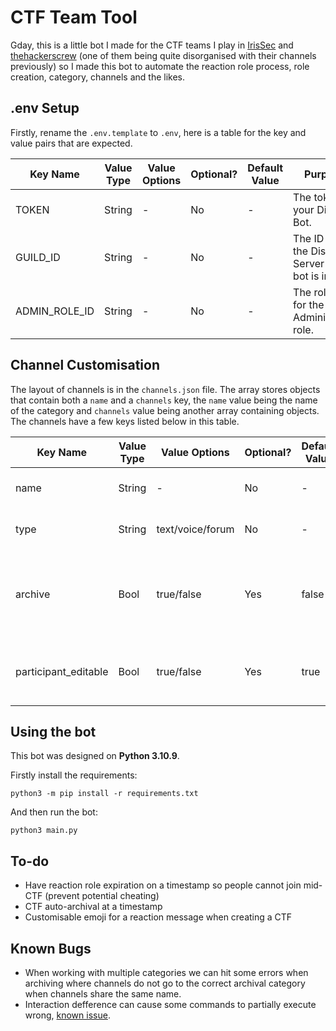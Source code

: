 # CTF Team Tool
Gday, this is a little bot I made for the CTF teams I play in [IrisSec](https://irissec.xyz/) and [thehackerscrew](https://www.thehackerscrew.team/) (one of them being quite disorganised with their channels previously) so I made this bot to automate the reaction role process, role creation, category, channels and the likes.

## .env Setup
Firstly, rename the `.env.template` to `.env`, here is a table for the key and value pairs that are expected.

| Key Name      | Value Type | Value Options | Optional? | Default Value | Purpose                                      |
|---------------|------------|---------------|-----------|---------------|----------------------------------------------|
| TOKEN         | String     | -             | No        | -             | The token for your Discord Bot.               |
| GUILD_ID      | String     | -             | No        | -             | The ID for the Discord Server your bot is in. |
| ADMIN_ROLE_ID | String     | -             | No        | -             | The role ID for the Administrator role.       |

## Channel Customisation
The layout of channels is in the `channels.json` file. The array stores objects that contain both a `name` and a `channels` key, the `name` value being the name of the category and `channels` value being another array containing objects. The channels have a few keys listed below in this table.

| Key Name             | Value Type | Value Options    | Optional? | Default Value | Purpose                                                        |
|----------------------|------------|------------------|-----------|---------------|----------------------------------------------------------------|
| name                 | String     | -                | No        | -             | The name of the channel.                                       |
| type                 | String     | text/voice/forum | No        | -             | The type of channel it creates.                                |
| archive              | Bool       | true/false       | Yes       | false         | If the channel is archived when running the `archive` command. |
| participant_editable | Bool       | true/false       | Yes       | true          | If the channel should be editable by participants.             |

## Using the bot
This bot was designed on **Python 3.10.9**.

Firstly install the requirements:
```
python3 -m pip install -r requirements.txt
```

And then run the bot:
```
python3 main.py
```

## To-do
- Have reaction role expiration on a timestamp so people cannot join mid-CTF (prevent potential cheating)
- CTF auto-archival at a timestamp
- Customisable emoji for a reaction message when creating a CTF

## Known Bugs
- When working with multiple categories we can hit some errors when archiving where channels do not go to the correct archival category when channels share the same name.
- Interaction defference can cause some commands to partially execute wrong, [known issue](https://github.com/discord/discord-api-docs/issues/5558).
